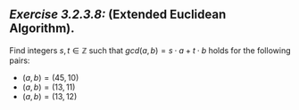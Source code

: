 ## *Exercise 3.2.3.8:* (Extended Euclidean Algorithm).

Find integers $s, t \in \mathbb{Z}$ such that $gcd(a, b) = s · a + t · b$ holds for the following pairs:

* $(a, b) = (45, 10)$
* $(a, b) = (13, 11)$
* $(a, b) = (13, 12)$
